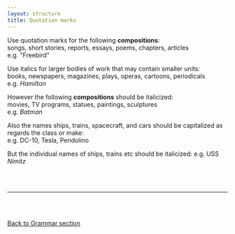 ```yaml
---
layout: structure
title: Quotation marks
---
```


Use quotation marks for the following **compositions**:  
songs, short stories, reports, essays, poems, chapters, articles  
e.g. "Freebird"

Use italics for larger bodies of work that may contain smaller units:  
books, newspapers, magazines, plays, operas, cartoons, periodicals  
e.g. *Hamilton*

However the following **compositions** should be italicized:  
movies, TV programs, statues, paintings, sculptures  
e.g. *Batman*

Also the names ships, trains, spacecraft, and cars should be capitalized as regards the class or make:  
e.g. DC-10, Tesla, Pendolino  

But the individual names of ships, trains etc should be italicized:
e.g. USS *Nimitz*



<br/>
<br/>

---

<br/>
<br/>

[Back to Grammar section]({{site.baseurl}}/blog)